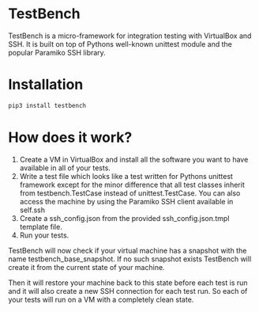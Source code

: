 # TestBench #

TestBench is a micro-framework for integration testing with VirtualBox and SSH.
It is built on top of Pythons well-known unittest module and the popular
Paramiko SSH library.

# Installation #

```bash
pip3 install testbench
```

# How does it work? #

1. Create a VM in VirtualBox and install all the software you want to have
   available in all of your tests.
2. Write a test file which looks like a test written for Pythons unittest framework
   except for the minor difference that all test classes inherit from
   testbench.TestCase instead of unittest.TestCase. You can also access the
   machine by using the Paramiko SSH client available in self.ssh
3. Create a ssh_config.json from the provided ssh_config.json.tmpl template
   file.
4. Run your tests.

TestBench will now check if your virtual machine has a snapshot with the name
testbench_base_snapshot. If no such snapshot exists TestBench will create it
from the current state of your machine.

Then it will restore your machine back to this state before each test is run
and it will also create a new SSH connection for each test run. So each of
your tests will run on a VM with a completely clean state.
